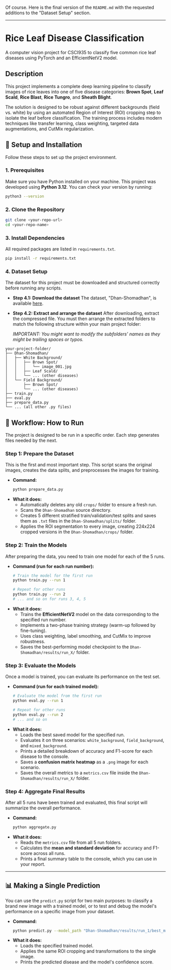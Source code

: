 Of course. Here is the final version of the `README.md` with the requested additions to the "Dataset Setup" section.

-----

# Rice Leaf Disease Classification

A computer vision project for CSCI935 to classify five common rice leaf diseases using PyTorch and an EfficientNetV2 model.

## Description

This project implements a complete deep learning pipeline to classify images of rice leaves into one of five disease categories: **Brown Spot**, **Leaf Scald**, **Rice Blast**, **Rice Tungro**, and **Sheath Blight**.

The solution is designed to be robust against different backgrounds (field vs. white) by using an automated Region of Interest (ROI) cropping step to isolate the leaf before classification. The training process includes modern techniques like transfer learning, class weighting, targeted data augmentations, and CutMix regularization.

## 🔧 Setup and Installation

Follow these steps to set up the project environment.

### 1\. Prerequisites

Make sure you have Python installed on your machine. This project was developed using **Python 3.12**. You can check your version by running:

```bash
python3 --version
```

### 2\. Clone the Repository

```bash
git clone <your-repo-url>
cd <your-repo-name>
```

### 3\. Install Dependencies

All required packages are listed in `requirements.txt`.

```bash
pip install -r requirements.txt
```

### 4\. Dataset Setup

The dataset for this project must be downloaded and structured correctly before running any scripts.

  * **Step 4.1: Download the dataset**
    The dataset, "Dhan-Shomadhan", is available [here](https://uowmailedu-my.sharepoint.com/personal/wanqing_uow_edu_au/_layouts/15/onedrive.aspx?id=%2Fpersonal%2Fwanqing%5Fuow%5Fedu%5Fau%2FDocuments%2F2025%2DCSCI935%2DSP25%2FGroup%20Project&ga=1).  

  * **Step 4.2: Extract and arrange the dataset**
    After downloading, extract the compressed file. You must then arrange the extracted folders to match the following structure within your main project folder:

    _IMPORTANT: You might want to modify the subfolders' names as they might be trailing spaces or typos._    

<!-- end list -->
```
your-project-folder/
├── Dhan-Shomadhan/
│   ├── White Background/
│   │   ├── Brown Spot/
│   │   │   └── image_001.jpg
│   │   ├── Leaf Scald/
│   │   └── ... (other diseases)
│   └── Field Background/
│       ├── Brown Spot/
│       └── ... (other diseases)
├── train.py
├── eval.py
├── prepare_data.py
└── ... (all other .py files)
```

## 🚀 Workflow: How to Run

The project is designed to be run in a specific order. Each step generates files needed by the next.

### Step 1: Prepare the Dataset

This is the first and most important step. This script scans the original images, creates the data splits, and preprocesses the images for training.

  * **Command:**
    ```bash
    python prepare_data.py
    ```
  * **What it does:**
      * Automatically deletes any old `crops/` folder to ensure a fresh run.
      * Scans the `Dhan-Shomadhan` source directory.
      * Creates 5 different stratified train/validation/test splits and saves them as `.txt` files in the `Dhan-Shomadhan/splits/` folder.
      * Applies the ROI segmentation to every image, creating 224x224 cropped versions in the `Dhan-Shomadhan/crops/` folder.

### Step 2: Train the Models

After preparing the data, you need to train one model for each of the 5 runs.

  * **Command (run for each run number):**
    ```bash
    # Train the model for the first run
    python train.py --run 1

    # Repeat for other runs
    python train.py --run 2
    # ... and so on for runs 3, 4, 5
    ```
  * **What it does:**
      * Trains the **EfficientNetV2** model on the data corresponding to the specified run number.
      * Implements a two-phase training strategy (warm-up followed by fine-tuning).
      * Uses class weighting, label smoothing, and CutMix to improve robustness.
      * Saves the best-performing model checkpoint to the `Dhan-Shomadhan/results/run_X/` folder.

### Step 3: Evaluate the Models

Once a model is trained, you can evaluate its performance on the test set.

  * **Command (run for each trained model):**
    ```bash
    # Evaluate the model from the first run
    python eval.py --run 1

    # Repeat for other runs
    python eval.py --run 2
    # ... and so on
    ```
  * **What it does:**
      * Loads the best saved model for the specified run.
      * Evaluates it on three scenarios: `white_background`, `field_background`, and `mixed_background`.
      * Prints a detailed breakdown of accuracy and F1-score for each disease to the console.
      * Saves a **confusion matrix heatmap** as a `.png` image for each scenario.
      * Saves the overall metrics to a `metrics.csv` file inside the `Dhan-Shomadhan/results/run_X/` folder.

### Step 4: Aggregate Final Results

After all 5 runs have been trained and evaluated, this final script will summarize the overall performance.

  * **Command:**
    ```bash
    python aggregate.py
    ```
  * **What it does:**
      * Reads the `metrics.csv` file from all 5 run folders.
      * Calculates the **mean and standard deviation** for accuracy and F1-score across all runs.
      * Prints a final summary table to the console, which you can use in your report.

-----

## 📊 Making a Single Prediction

You can use the `predict.py` script for two main purposes: to classify a brand new image with a trained model, or to test and debug the model's performance on a specific image from your dataset.

  * **Command:**
    ```bash
    python predict.py --model_path "Dhan-Shomadhan/results/run_1/best_model.pt" --image_path "path/to/your/image.jpg"
    ```
  * **What it does:**
      * Loads the specified trained model.
      * Applies the same ROI cropping and transformations to the single image.
      * Prints the predicted disease and the model's confidence score.
